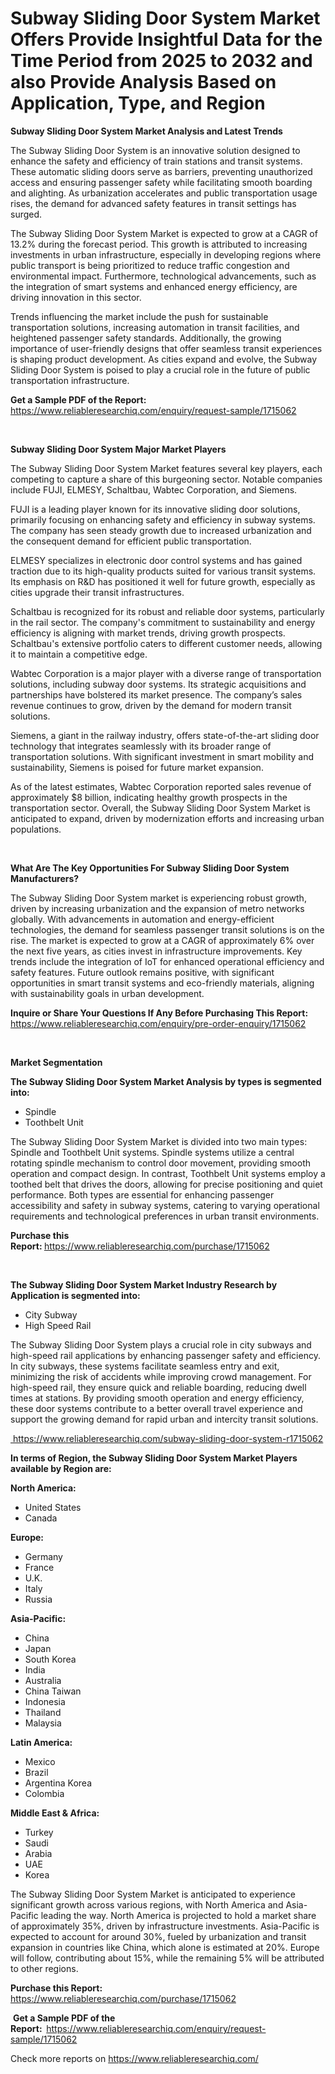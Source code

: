 <p><h1>Subway Sliding Door System Market Offers Provide Insightful Data for the Time Period from 2025 to 2032 and also Provide Analysis Based on Application, Type, and Region</h1></p><p><strong>Subway Sliding Door System Market Analysis and Latest Trends</strong></p>
<p><p>The Subway Sliding Door System is an innovative solution designed to enhance the safety and efficiency of train stations and transit systems. These automatic sliding doors serve as barriers, preventing unauthorized access and ensuring passenger safety while facilitating smooth boarding and alighting. As urbanization accelerates and public transportation usage rises, the demand for advanced safety features in transit settings has surged.</p><p>The Subway Sliding Door System Market is expected to grow at a CAGR of 13.2% during the forecast period. This growth is attributed to increasing investments in urban infrastructure, especially in developing regions where public transport is being prioritized to reduce traffic congestion and environmental impact. Furthermore, technological advancements, such as the integration of smart systems and enhanced energy efficiency, are driving innovation in this sector. </p><p>Trends influencing the market include the push for sustainable transportation solutions, increasing automation in transit facilities, and heightened passenger safety standards. Additionally, the growing importance of user-friendly designs that offer seamless transit experiences is shaping product development. As cities expand and evolve, the Subway Sliding Door System is poised to play a crucial role in the future of public transportation infrastructure.</p></p>
<p><strong>Get a Sample PDF of the Report:&nbsp;</strong> <a href="https://www.reliableresearchiq.com/enquiry/request-sample/1715062?utm_campaign=2463&utm_medium=2&utm_source=Github&utm_content=ia&utm_term=28032025&utm_id=subway-sliding-door-system">https://www.reliableresearchiq.com/enquiry/request-sample/1715062</a></p>
<p>&nbsp;</p>
<p><strong>Subway Sliding Door System Major Market Players</strong></p>
<p><p>The Subway Sliding Door System Market features several key players, each competing to capture a share of this burgeoning sector. Notable companies include FUJI, ELMESY, Schaltbau, Wabtec Corporation, and Siemens.</p><p>FUJI is a leading player known for its innovative sliding door solutions, primarily focusing on enhancing safety and efficiency in subway systems. The company has seen steady growth due to increased urbanization and the consequent demand for efficient public transportation.</p><p>ELMESY specializes in electronic door control systems and has gained traction due to its high-quality products suited for various transit systems. Its emphasis on R&D has positioned it well for future growth, especially as cities upgrade their transit infrastructures.</p><p>Schaltbau is recognized for its robust and reliable door systems, particularly in the rail sector. The company's commitment to sustainability and energy efficiency is aligning with market trends, driving growth prospects. Schaltbau's extensive portfolio caters to different customer needs, allowing it to maintain a competitive edge.</p><p>Wabtec Corporation is a major player with a diverse range of transportation solutions, including subway door systems. Its strategic acquisitions and partnerships have bolstered its market presence. The company’s sales revenue continues to grow, driven by the demand for modern transit solutions.</p><p>Siemens, a giant in the railway industry, offers state-of-the-art sliding door technology that integrates seamlessly with its broader range of transportation solutions. With significant investment in smart mobility and sustainability, Siemens is poised for future market expansion.</p><p>As of the latest estimates, Wabtec Corporation reported sales revenue of approximately $8 billion, indicating healthy growth prospects in the transportation sector. Overall, the Subway Sliding Door System Market is anticipated to expand, driven by modernization efforts and increasing urban populations.</p></p>
<p>&nbsp;</p>
<p><strong>What Are The Key Opportunities For Subway Sliding Door System Manufacturers?</strong></p>
<p><p>The Subway Sliding Door System market is experiencing robust growth, driven by increasing urbanization and the expansion of metro networks globally. With advancements in automation and energy-efficient technologies, the demand for seamless passenger transit solutions is on the rise. The market is expected to grow at a CAGR of approximately 6% over the next five years, as cities invest in infrastructure improvements. Key trends include the integration of IoT for enhanced operational efficiency and safety features. Future outlook remains positive, with significant opportunities in smart transit systems and eco-friendly materials, aligning with sustainability goals in urban development.</p></p>
<p><strong>Inquire or Share Your Questions If Any Before Purchasing This Report:</strong> <a href="https://www.reliableresearchiq.com/enquiry/pre-order-enquiry/1715062?utm_campaign=2463&utm_medium=2&utm_source=Github&utm_content=ia&utm_term=28032025&utm_id=subway-sliding-door-system">https://www.reliableresearchiq.com/enquiry/pre-order-enquiry/1715062</a></p>
<p>&nbsp;</p>
<p><strong>Market Segmentation</strong></p>
<p><strong>The Subway Sliding Door System Market Analysis by types is segmented into:</strong></p>
<p><ul><li>Spindle</li><li>Toothbelt Unit</li></ul></p>
<p><p>The Subway Sliding Door System Market is divided into two main types: Spindle and Toothbelt Unit systems. Spindle systems utilize a central rotating spindle mechanism to control door movement, providing smooth operation and compact design. In contrast, Toothbelt Unit systems employ a toothed belt that drives the doors, allowing for precise positioning and quiet performance. Both types are essential for enhancing passenger accessibility and safety in subway systems, catering to varying operational requirements and technological preferences in urban transit environments.</p></p>
<p><strong>Purchase this Report:&nbsp;</strong><a href="https://www.reliableresearchiq.com/purchase/1715062?utm_campaign=2463&utm_medium=2&utm_source=Github&utm_content=ia&utm_term=28032025&utm_id=subway-sliding-door-system">https://www.reliableresearchiq.com/purchase/1715062</a></p>
<p>&nbsp;</p>
<p><strong>The Subway Sliding Door System Market Industry Research by Application is segmented into:</strong></p>
<p><ul><li>City Subway</li><li>High Speed Rail</li></ul></p>
<p><p>The Subway Sliding Door System plays a crucial role in city subways and high-speed rail applications by enhancing passenger safety and efficiency. In city subways, these systems facilitate seamless entry and exit, minimizing the risk of accidents while improving crowd management. For high-speed rail, they ensure quick and reliable boarding, reducing dwell times at stations. By providing smooth operation and energy efficiency, these door systems contribute to a better overall travel experience and support the growing demand for rapid urban and intercity transit solutions.</p></p>
<p><a href="https://www.reliableresearchiq.com/subway-sliding-door-system-r1715062?utm_campaign=2463&utm_medium=2&utm_source=Github&utm_content=ia&utm_term=28032025&utm_id=subway-sliding-door-system">&nbsp;https://www.reliableresearchiq.com/subway-sliding-door-system-r1715062</a></p>
<p><strong>In terms of Region, the Subway Sliding Door System Market Players available by Region are:</strong></p>
<p>
    <p> <strong> North America: </strong>
        <ul>
            <li>United States</li>
            <li>Canada</li>
        </ul>
        </p> 
    <p> <strong> Europe: </strong>
        <ul>
            <li>Germany</li>
            <li>France</li>
            <li>U.K.</li>
            <li>Italy</li>
            <li>Russia</li>
        </ul>
        </p> 
    <p> <strong> Asia-Pacific: </strong>
        <ul>
            <li>China</li>
            <li>Japan</li>
            <li>South Korea</li>
            <li>India</li>
            <li>Australia</li>
            <li>China Taiwan</li>
            <li>Indonesia</li>
            <li>Thailand</li>
            <li>Malaysia</li>
        </ul>
        </p> 
    <p> <strong> Latin America: </strong>
        <ul>
            <li>Mexico</li>
            <li>Brazil</li>
            <li>Argentina Korea</li>
            <li>Colombia</li>
        </ul>
        </p> 
    <p> <strong> Middle East & Africa: </strong>
        <ul>
            <li>Turkey</li>
            <li>Saudi</li>
            <li>Arabia</li>
            <li>UAE</li>
            <li>Korea</li>
        </ul>
    </p>
    </p>
<p><p>The Subway Sliding Door System Market is anticipated to experience significant growth across various regions, with North America and Asia-Pacific leading the way. North America is projected to hold a market share of approximately 35%, driven by infrastructure investments. Asia-Pacific is expected to account for around 30%, fueled by urbanization and transit expansion in countries like China, which alone is estimated at 20%. Europe will follow, contributing about 15%, while the remaining 5% will be attributed to other regions.</p></p>
<p><strong>Purchase this Report: </strong><a href="https://www.reliableresearchiq.com/purchase/1715062?utm_campaign=2463&utm_medium=2&utm_source=Github&utm_content=ia&utm_term=28032025&utm_id=subway-sliding-door-system">https://www.reliableresearchiq.com/purchase/1715062</a></p>
<p>&nbsp;<strong>Get a Sample PDF of the Report:&nbsp;&nbsp;</strong><a href="https://www.reliableresearchiq.com/enquiry/request-sample/1715062?utm_campaign=2463&utm_medium=2&utm_source=Github&utm_content=ia&utm_term=28032025&utm_id=subway-sliding-door-system">https://www.reliableresearchiq.com/enquiry/request-sample/1715062</a></p>
<p><strong></strong></p>
<p>Check more reports on <a href="https://www.reliableresearchiq.com/?utm_campaign=2463&utm_medium=2&utm_source=Github&utm_content=ia&utm_term=28032025&utm_id=subway-sliding-door-system">https://www.reliableresearchiq.com/</a></p>